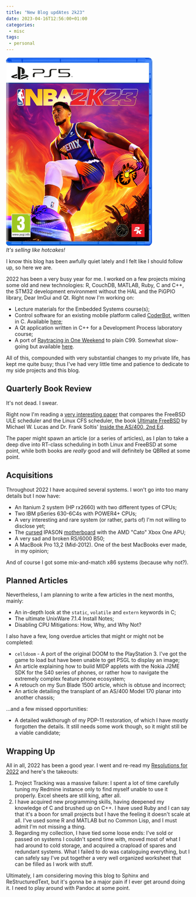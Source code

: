 ```yaml
---
title: "New Blog updAtes 2k23" 
date: 2023-04-16T12:56:00+01:00
categories:
 - misc
tags:
 - personal
---
```


![nba2k23](https://raw.githubusercontent.com/jack23247/blog/master/img/nba2k23.png)
<br>*It's selling like hotcakes!*

I know this blog has been awfully quiet lately and I felt like I should follow up, so here we are.

2022 has been a very busy year for me. I worked on a few projects mixing some old and new technologies: R, CouchDB, MATLAB, Ruby, C and C++, the STM32 development environment without the HAL and the PiGPIO library, Dear ImGui and Qt. Right now I'm working on:

- Lecture materials for the Embedded Systems course(s);
- Control software for an existing mobile platform called [CoderBot](https://www.coderbot.org/it/index.html), written in C. Available [here](https://github.com/jack23247/libcoderbot);
- A Qt application written in C++ for a Development Process laboratory course;
- A port of [Raytracing in One Weekend](https://raytracing.github.io/) to plain C99. Somewhat slow-going but available [here](https://gitlab.com/jack23247/raytrace).

All of this, compounded with very substantial changes to my private life, has kept me quite busy; thus I've had very little time and patience to dedicate to my side projects and this blog.

## Quarterly Book Review

It's not dead. I swear.

Right now I'm reading a [very interesting paper](https://github.com/jack23247/libcoderbot) that compares the FreeBSD ULE scheduler and the Linux CFS scheduler, the book [Ultimate FreeBSD](https://nostarch.com/absfreebsd3) by Michael W. Lucas and Dr. Frank Soltis' [Inside the AS/400, 2nd Ed](https://www.amazon.com/Inside-AS-400-Frank-Soltis/dp/1882419669).

The paper might spawn an article (or a series of articles), as I plan to take a deep dive into RT-class scheduling in both Linux and FreeBSD at some point, while both books are *really* good and will definitely be QBRed at some point. 

## Acquisitions

Throughout 2022 I have acquired several systems. I won't go into too many details but I now have:

- An Itanium 2 system (HP rx2660) with two different types of CPUs;
- Two IBM pSeries 630-6C4s with POWER4+ CPUs;
- A very interesting and rare system (or rather, parts of) I'm not willing to disclose yet;
- The [cursed](https://web.archive.org/web/20220704065224/https://thechipcollective.com/posts/cynical/cato-followup/) IPASON [motherboard](https://web.archive.org/web/20220704065224/https://thechipcollective.com/posts/cynical/cato/) with the AMD "Cato" Xbox One APU;
- A very sad and broken RS/6000 B50;
- A MacBook Pro 13,2 (Mid-2012). One of the best MacBooks ever made, in my opinion;

And of course I got some mix-and-match x86 systems (because why not?).

## Planned Articles

Nevertheless, I am planning to write a few articles in the next months, mainly:

- An in-depth look at the `static`, `volatile` and `extern` keywords in C;
- The ultimate UnixWare 7.1.4 Install Notes;
- Disabling CPU Mitigations: How, Why, and Why Not?

I also have a few, long overdue articles that might or might not be completed:

- `celldoom` - A port of the original DOOM to the PlayStation 3. I've got the game to load but have been unable to get PSGL to display an image;
- An article explaining how to build MIDP applets with the Nokia J2ME SDK for the S40 series of phones, or rather how to navigate the extremely complex feature phone ecosystem;
- A retouch on my Sun Blade 1500 article, which is obtuse and incorrect;
- An article detailing the transplant of an AS/400 Model 170 planar into another chassis;

...and a few missed opportunities:

- A detailed walkthorugh of my PDP-11 restoration, of which I have mostly forgotten the details. It still needs some work though, so it might still be a viable candidate;

## Wrapping Up

All in all, 2022 has been a good year. I went and re-read my [Resolutions for 2022](https://jack23247.github.io/blog/misc/resolutions-2022/) and here's the takeouts:

1. Project Tracking was a massive failure: I spent a lot of time carefully tuning my Redmine instance only to find myself unable to use it properly. Excel sheets are still king, after all.
2. I have acquired new programming skills, having deepened my knowledge of C and brushed up on C++. I have used Ruby and I can say that it's a boon for small projects but I have the feeling it doesn't scale at all. I've used some R and MATLAB but no Common Lisp, and I must admit I'm not missing a thing.
3. Regarding my collection, I have tied some loose ends: I've sold or passed on systems I couldn't spend time with, moved most of what I had around to cold storage, and acquired a crapload of spares and redundant systems. What I failed to do was cataloguing everything, but I can safely say I've put together a very well organized worksheet that can be filled as I work with stuff.

Ultimately, I am considering moving this blog to Sphinx and ReStructuredText, but it's gonna be a major pain if I ever get around doing it. I need to play around with Pandoc at some point.